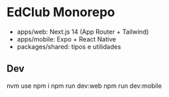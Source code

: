 # EdClub Monorepo
- apps/web: Next.js 14 (App Router + Tailwind)
- apps/mobile: Expo + React Native
- packages/shared: tipos e utilidades

## Dev
nvm use
npm i
npm run dev:web
npm run dev:mobile
